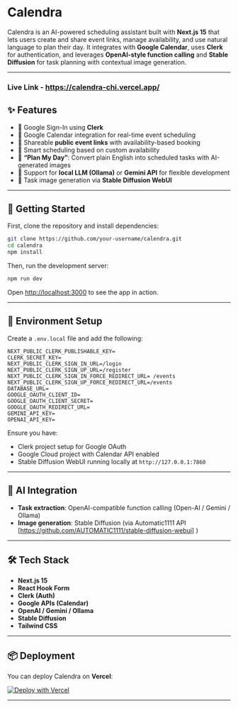 
# Calendra

Calendra is an AI-powered scheduling assistant built with **Next.js 15** that lets users create and share event links, manage availability, and use natural language to plan their day. It integrates with **Google Calendar**, uses **Clerk** for authentication, and leverages **OpenAI-style function calling** and **Stable Diffusion** for task planning with contextual image generation.

---
### Live Link - https://calendra-chi.vercel.app/

## ✨ Features

* 🔐 Google Sign-In using **Clerk**
* 📅 Google Calendar integration for real-time event scheduling
* 🔗 Shareable **public event links** with availability-based booking
* 📆 Smart scheduling based on custom availability
* 🤖 **“Plan My Day”**: Convert plain English into scheduled tasks with AI-generated images
* 🧠 Support for **local LLM (Ollama)** or **Gemini API** for flexible development
* 🎨 Task image generation via **Stable Diffusion WebUI**

---

## 🚀 Getting Started

First, clone the repository and install dependencies:

```bash
git clone https://github.com/your-username/calendra.git
cd calendra
npm install
```

Then, run the development server:

```bash
npm run dev
```

Open [http://localhost:3000](http://localhost:3000) to see the app in action.

---

## 🔧 Environment Setup

Create a `.env.local` file and add the following:

```env
NEXT_PUBLIC_CLERK_PUBLISHABLE_KEY=
CLERK_SECRET_KEY=
NEXT_PUBLIC_CLERK_SIGN_IN_URL=/login
NEXT_PUBLIC_CLERK_SIGN_UP_URL=/register
NEXT_PUBLIC_CLERK_SIGN_IN_FORCE_REDIRECT_URL= /events
NEXT_PUBLIC_CLERK_SIGN_UP_FORCE_REDIRECT_URL=/events
DATABASE_URL=
GOOGLE_OAUTH_CLIENT_ID=
GOOGLE_OAUTH_CLIENT_SECRET=
GOOGLE_OAUTH_REDIRECT_URL=
GEMINI_API_KEY=
OPENAI_API_KEY=
```

Ensure you have:

* Clerk project setup for Google OAuth
* Google Cloud project with Calendar API enabled
* Stable Diffusion WebUI running locally at `http://127.0.0.1:7860`

---

## 🧪 AI Integration

* **Task extraction**: OpenAI-compatible function calling (Open-AI / Gemini / Ollama)
* **Image generation**: Stable Diffusion (via Automatic1111 API [https://github.com/AUTOMATIC1111/stable-diffusion-webui] )

---

## 🛠 Tech Stack

* **Next.js 15**
* **React Hook Form**
* **Clerk (Auth)**
* **Google APIs (Calendar)**
* **OpenAI / Gemini / Ollama**
* **Stable Diffusion**
* **Tailwind CSS**

---

## 📦 Deployment

You can deploy Calendra on **Vercel**:

[![Deploy with Vercel](https://vercel.com/button)](https://vercel.com/new)

---

